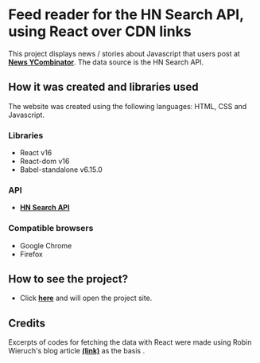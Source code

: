 # Feed reader for the HN Search API, using React over CDN links
This project displays news / stories about Javascript that users post at [**News YCombinator**](https://news.ycombinator.com). The data source is the HN Search API.

## How it was created and libraries used
The website was created using the following languages: HTML, CSS and Javascript.

### Libraries
* React v16
* React-dom v16
* Babel-standalone v6.15.0

### API
* [**HN Search API**](https://hn.algolia.com/api)

### Compatible browsers
* Google Chrome
* Firefox

## How to see the project?
* Click [**here**](https://acqfel.github.io/hn-feed-react/) and will open the project site.

## Credits
Excerpts of codes for fetching the data with React were made using Robin Wieruch's blog article [**(link)**](https://www.robinwieruch.de/react-fetching-data/) as the basis .
